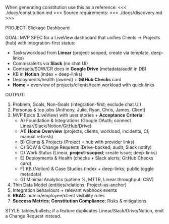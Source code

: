 When generating constitution use this as a reference:
<<< ./docs/constitution.md >>>
Source requirements:
<<< ./docs/discovery.md >>>

PROJECT: Slickage Dashboard

GOAL:
MVP SPEC for a LiveView dashboard that unifies Clients → Projects (hub) with integration-first status:
- Tasks/workload from **Linear** (project-scoped, create via template, deep-links)
- Comms/alerts via **Slack** (no chat UI)
- Contracts/SOW/CR docs in **Google Drive** (metadata/audit in DB)
- KB in **Notion** (index + deep-links)
- Deployments/health (owned) + **GitHub Checks** card
- **Home** = overview of projects/clients/team workload with quick links

OUTPUT:
1) Problem, Goals, Non-Goals (integration-first; exclude chat UI)
2) Personas & top jobs (Anthony, Julie, Ryan, Chris, James, Client)
3) MVP Epics (LiveView) with user stories + **Acceptance Criteria**:
   - A) Foundation & Integrations (Google OAuth; connect Linear/Slack/Notion/GitHub/Drive)
   - A1) **Home Overview** (projects, clients, workload, incidents, CI; manual refresh)
   - B) Clients & Projects (Project = hub with provider links)
   - C) SOW & Change Requests (Drive-backed; audit; Slack notify)
   - D) Work Status (Linear, **project-scoped**; create issue; deep-links)
   - E) Deployments & Health (checks + Slack alerts; GitHub Checks card)
   - F) KB (Notion) & Case Studies (index + deep-links; public toggle metadata)
   - G) Minimal Analytics (uptime %, MTTR, Linear throughput; CSV)
4) Thin Data Model (entities/relations; Project-as-anchor)
5) Integration behaviours + relevant webhook events
6) **RBAC**: admin/employee/client visibility rules
7) **Success Metrics**; **Constitution Compliance**; Risks & mitigations

STYLE: tables/bullets; if a feature duplicates Linear/Slack/Drive/Notion, emit a Change Request instead.